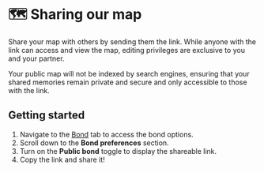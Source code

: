 # 🗺️ Sharing our map

Share your map with others by sending them the link. While anyone with the link can access and view the map, editing privileges are exclusive to you and your partner.

Your public map will not be indexed by search engines, ensuring that your shared memories remain private and secure and only accessible to those with the link.

## Getting started

1. Navigate to the [Bond](https://mappedlove.com/app) tab to access the bond options.
2. Scroll down to the **Bond preferences** section.
3. Turn on the **Public bond** toggle to display the shareable link.
4. Copy the link and share it!
